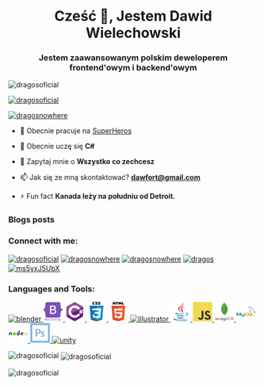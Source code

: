 <h1 align="center">Cześć 👋, Jestem Dawid Wielechowski</h1>
<h3 align="center">Jestem zaawansowanym polskim deweloperem frontend'owym i backend'owym</h3>

<p align="left"> <img src="https://komarev.com/ghpvc/?username=dragosoficial&label=Wy%C5%9Bwietlenia%20profilu&color=0e75b6&style=flat" alt="dragosoficial" /> </p>

<p align="left"> <a href="https://github.com/ryo-ma/github-profile-trophy"><img src="https://github-profile-trophy.vercel.app/?username=dragosoficial" alt="dragosoficial" /></a> </p>

<p align="left"> <a href="https://twitter.com/dragosnowhere" target="blank"><img src="https://img.shields.io/twitter/follow/dragosnowhere?logo=twitter&style=for-the-badge" alt="dragosnowhere" /></a> </p>

- 🔭 Obecnie pracuje na [SuperHeros](https://github.com/DragosOficial/SuperHeros)

- 🌱 Obecnie uczę się **C#**

- 💬 Zapytaj mnie o **Wszystko co zechcesz**

- 📫 Jak się ze mną skontaktować? **dawfort@gmail.com**

- ⚡ Fun fact **Kanada leży na południu od Detroit.**

### Blogs posts
<!-- BLOG-POST-LIST:START -->
<!-- BLOG-POST-LIST:END -->

<h3 align="left">Connect with me:</h3>
<p align="left">
<a href="https://dev.to/dragosoficial" target="blank"><img align="center" src="https://raw.githubusercontent.com/rahuldkjain/github-profile-readme-generator/master/src/images/icons/Social/devto.svg" alt="dragosoficial" height="30" width="40" /></a>
<a href="https://twitter.com/dragosnowhere" target="blank"><img align="center" src="https://raw.githubusercontent.com/rahuldkjain/github-profile-readme-generator/master/src/images/icons/Social/twitter.svg" alt="dragosnowhere" height="30" width="40" /></a>
<a href="https://instagram.com/dragosnowhere" target="blank"><img align="center" src="https://raw.githubusercontent.com/rahuldkjain/github-profile-readme-generator/master/src/images/icons/Social/instagram.svg" alt="dragosnowhere" height="30" width="40" /></a>
<a href="https://www.youtube.com/c/dragos" target="blank"><img align="center" src="https://raw.githubusercontent.com/rahuldkjain/github-profile-readme-generator/master/src/images/icons/Social/youtube.svg" alt="dragos" height="30" width="40" /></a>
<a href="https://discord.gg/ms5yxJ5UbX" target="blank"><img align="center" src="https://raw.githubusercontent.com/rahuldkjain/github-profile-readme-generator/master/src/images/icons/Social/discord.svg" alt="ms5yxJ5UbX" height="30" width="40" /></a>
</p>

<h3 align="left">Languages and Tools:</h3>
<p align="left"> <a href="https://www.blender.org/" target="_blank" rel="noreferrer"> <img src="https://download.blender.org/branding/community/blender_community_badge_white.svg" alt="blender" width="40" height="40"/> </a> <a href="https://getbootstrap.com" target="_blank" rel="noreferrer"> <img src="https://raw.githubusercontent.com/devicons/devicon/master/icons/bootstrap/bootstrap-plain-wordmark.svg" alt="bootstrap" width="40" height="40"/> </a> <a href="https://www.w3schools.com/cs/" target="_blank" rel="noreferrer"> <img src="https://raw.githubusercontent.com/devicons/devicon/master/icons/csharp/csharp-original.svg" alt="csharp" width="40" height="40"/> </a> <a href="https://www.w3schools.com/css/" target="_blank" rel="noreferrer"> <img src="https://raw.githubusercontent.com/devicons/devicon/master/icons/css3/css3-original-wordmark.svg" alt="css3" width="40" height="40"/> </a> <a href="https://www.w3.org/html/" target="_blank" rel="noreferrer"> <img src="https://raw.githubusercontent.com/devicons/devicon/master/icons/html5/html5-original-wordmark.svg" alt="html5" width="40" height="40"/> </a> <a href="https://www.adobe.com/in/products/illustrator.html" target="_blank" rel="noreferrer"> <img src="https://www.vectorlogo.zone/logos/adobe_illustrator/adobe_illustrator-icon.svg" alt="illustrator" width="40" height="40"/> </a> <a href="https://www.java.com" target="_blank" rel="noreferrer"> <img src="https://raw.githubusercontent.com/devicons/devicon/master/icons/java/java-original.svg" alt="java" width="40" height="40"/> </a> <a href="https://developer.mozilla.org/en-US/docs/Web/JavaScript" target="_blank" rel="noreferrer"> <img src="https://raw.githubusercontent.com/devicons/devicon/master/icons/javascript/javascript-original.svg" alt="javascript" width="40" height="40"/> </a> <a href="https://www.mongodb.com/" target="_blank" rel="noreferrer"> <img src="https://raw.githubusercontent.com/devicons/devicon/master/icons/mongodb/mongodb-original-wordmark.svg" alt="mongodb" width="40" height="40"/> </a> <a href="https://www.mysql.com/" target="_blank" rel="noreferrer"> <img src="https://raw.githubusercontent.com/devicons/devicon/master/icons/mysql/mysql-original-wordmark.svg" alt="mysql" width="40" height="40"/> </a> <a href="https://nodejs.org" target="_blank" rel="noreferrer"> <img src="https://raw.githubusercontent.com/devicons/devicon/master/icons/nodejs/nodejs-original-wordmark.svg" alt="nodejs" width="40" height="40"/> </a> <a href="https://www.photoshop.com/en" target="_blank" rel="noreferrer"> <img src="https://raw.githubusercontent.com/devicons/devicon/master/icons/photoshop/photoshop-line.svg" alt="photoshop" width="40" height="40"/> </a> <a href="https://unity.com/" target="_blank" rel="noreferrer"> <img src="https://www.vectorlogo.zone/logos/unity3d/unity3d-icon.svg" alt="unity" width="40" height="40"/> </a> </p>

<p><img align="left" src="https://github-readme-stats.vercel.app/api/top-langs?username=dragosoficial&show_icons=true&locale=pl&layout=compact" alt="dragosoficial" /></p>

<p>&nbsp;<img align="center" src="https://github-readme-stats.vercel.app/api?username=dragosoficial&show_icons=true&locale=pl" alt="dragosoficial" /></p>

<p><img align="center" src="https://github-readme-streak-stats.herokuapp.com/?user=dragosoficial&" alt="dragosoficial" /></p>
